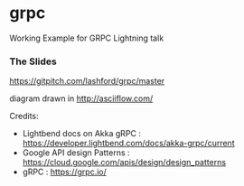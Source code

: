 # grpc
Working Example for GRPC Lightning talk 


### The Slides

https://gitpitch.com/lashford/grpc/master

diagram drawn in http://asciiflow.com/


Credits:

* Lightbend docs on Akka gRPC : https://developer.lightbend.com/docs/akka-grpc/current
* Google API design Patterns :  https://cloud.google.com/apis/design/design_patterns
* gRPC : https://grpc.io/
